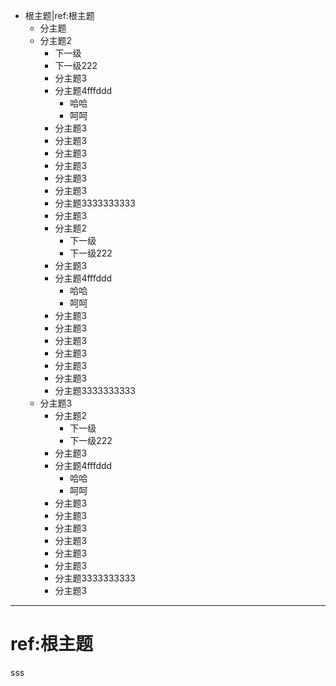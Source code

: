 - 根主题|ref:根主题
	- 分主题
	- 分主题2
		- 下一级
		- 下一级222
		- 分主题3
		- 分主题4fffddd
			- 哈哈
			- 呵呵
		- 分主题3
		- 分主题3
		- 分主题3
		- 分主题3
		- 分主题3
		- 分主题3
		- 分主题3333333333
		- 分主题3
		- 分主题2
			- 下一级
			- 下一级222
		- 分主题3
		- 分主题4fffddd
			- 哈哈
			- 呵呵
		- 分主题3
		- 分主题3
		- 分主题3
		- 分主题3
		- 分主题3
		- 分主题3
		- 分主题3333333333
	- 分主题3
		- 分主题2
			- 下一级
			- 下一级222
		- 分主题3
		- 分主题4fffddd
			- 哈哈
			- 呵呵
		- 分主题3
		- 分主题3
		- 分主题3
		- 分主题3
		- 分主题3
		- 分主题3
		- 分主题3333333333
		- 分主题3
		
			
	

***
# ref:根主题

sss